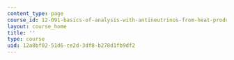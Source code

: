 ```yaml
---
content_type: page
course_id: 12-091-basics-of-analysis-with-antineutrinos-from-heat-producing-elements-k-u-th-in-the-earth-january-iap-2010
layout: course_home
title: ''
type: course
uid: 12a8bf02-51d6-ce2d-3df8-b278d1fb9df2
---
```

